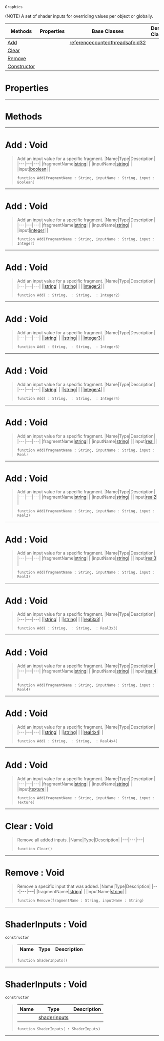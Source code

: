  `Graphics`

(NOTE) A set of shader inputs for overriding values per object or globally.

|Methods|Properties|Base Classes|Derived Classes|
|---|---|---|---|
|[Add](shaderinputs.md#add-void)| |[referencecountedthreadsafeid32](referencecountedthreadsafeid32.md)| |
|[Clear](shaderinputs.md#clear-void)| | | |
|[Remove](shaderinputs.md#remove-void)| | | |
|[Constructor](shaderinputs.md#shaderinputs-void)| | | |


 #  Properties


---  
 #  Methods


---  
 #  Add : Void

> Add an input value for a specific fragment.
> |Name|Type|Description|
> |---|---|---|
> |fragmentName|[string](../nada_base_types/string.md)| |
> |inputName|[string](../nada_base_types/string.md)| |
> |input|[boolean](../nada_base_types/boolean.md)| |
> ```TS:Nada
> function Add(fragmentName : String, inputName : String, input : Boolean)
> ``` 


---  
 #  Add : Void

> Add an input value for a specific fragment.
> |Name|Type|Description|
> |---|---|---|
> |fragmentName|[string](../nada_base_types/string.md)| |
> |inputName|[string](../nada_base_types/string.md)| |
> |input|[integer](../nada_base_types/integer.md)| |
> ```TS:Nada
> function Add(fragmentName : String, inputName : String, input : Integer)
> ``` 


---  
 #  Add : Void

> Add an input value for a specific fragment.
> |Name|Type|Description|
> |---|---|---|
> ||[string](../nada_base_types/string.md)| |
> ||[string](../nada_base_types/string.md)| |
> ||[integer2](../nada_base_types/integer2.md)| |
> ```TS:Nada
> function Add( : String,  : String,  : Integer2)
> ``` 


---  
 #  Add : Void

> Add an input value for a specific fragment.
> |Name|Type|Description|
> |---|---|---|
> ||[string](../nada_base_types/string.md)| |
> ||[string](../nada_base_types/string.md)| |
> ||[integer3](../nada_base_types/integer3.md)| |
> ```TS:Nada
> function Add( : String,  : String,  : Integer3)
> ``` 


---  
 #  Add : Void

> Add an input value for a specific fragment.
> |Name|Type|Description|
> |---|---|---|
> ||[string](../nada_base_types/string.md)| |
> ||[string](../nada_base_types/string.md)| |
> ||[integer4](../nada_base_types/integer4.md)| |
> ```TS:Nada
> function Add( : String,  : String,  : Integer4)
> ``` 


---  
 #  Add : Void

> Add an input value for a specific fragment.
> |Name|Type|Description|
> |---|---|---|
> |fragmentName|[string](../nada_base_types/string.md)| |
> |inputName|[string](../nada_base_types/string.md)| |
> |input|[real](../nada_base_types/real.md)| |
> ```TS:Nada
> function Add(fragmentName : String, inputName : String, input : Real)
> ``` 


---  
 #  Add : Void

> Add an input value for a specific fragment.
> |Name|Type|Description|
> |---|---|---|
> |fragmentName|[string](../nada_base_types/string.md)| |
> |inputName|[string](../nada_base_types/string.md)| |
> |input|[real2](../nada_base_types/real2.md)| |
> ```TS:Nada
> function Add(fragmentName : String, inputName : String, input : Real2)
> ``` 


---  
 #  Add : Void

> Add an input value for a specific fragment.
> |Name|Type|Description|
> |---|---|---|
> |fragmentName|[string](../nada_base_types/string.md)| |
> |inputName|[string](../nada_base_types/string.md)| |
> |input|[real3](../nada_base_types/real3.md)| |
> ```TS:Nada
> function Add(fragmentName : String, inputName : String, input : Real3)
> ``` 


---  
 #  Add : Void

> Add an input value for a specific fragment.
> |Name|Type|Description|
> |---|---|---|
> ||[string](../nada_base_types/string.md)| |
> ||[string](../nada_base_types/string.md)| |
> ||[real3x3](../nada_base_types/real3x3.md)| |
> ```TS:Nada
> function Add( : String,  : String,  : Real3x3)
> ``` 


---  
 #  Add : Void

> Add an input value for a specific fragment.
> |Name|Type|Description|
> |---|---|---|
> |fragmentName|[string](../nada_base_types/string.md)| |
> |inputName|[string](../nada_base_types/string.md)| |
> |input|[real4](../nada_base_types/real4.md)| |
> ```TS:Nada
> function Add(fragmentName : String, inputName : String, input : Real4)
> ``` 


---  
 #  Add : Void

> Add an input value for a specific fragment.
> |Name|Type|Description|
> |---|---|---|
> ||[string](../nada_base_types/string.md)| |
> ||[string](../nada_base_types/string.md)| |
> ||[real4x4](../nada_base_types/real4x4.md)| |
> ```TS:Nada
> function Add( : String,  : String,  : Real4x4)
> ``` 


---  
 #  Add : Void

> Add an input value for a specific fragment.
> |Name|Type|Description|
> |---|---|---|
> |fragmentName|[string](../nada_base_types/string.md)| |
> |inputName|[string](../nada_base_types/string.md)| |
> |input|[texture](texture.md)| |
> ```TS:Nada
> function Add(fragmentName : String, inputName : String, input : Texture)
> ``` 


---  
 #  Clear : Void

> Remove all added inputs.
> |Name|Type|Description|
> |---|---|---|
> ```TS:Nada
> function Clear()
> ``` 


---  
 #  Remove : Void

> Remove a specific input that was added.
> |Name|Type|Description|
> |---|---|---|
> |fragmentName|[string](../nada_base_types/string.md)| |
> |inputName|[string](../nada_base_types/string.md)| |
> ```TS:Nada
> function Remove(fragmentName : String, inputName : String)
> ``` 


---  
 #  ShaderInputs : Void

 `constructor`

> 
> |Name|Type|Description|
> |---|---|---|
> ```TS:Nada
> function ShaderInputs()
> ``` 


---  
 #  ShaderInputs : Void

 `constructor`

> 
> |Name|Type|Description|
> |---|---|---|
> ||[shaderinputs](shaderinputs.md)| |
> ```TS:Nada
> function ShaderInputs( : ShaderInputs)
> ``` 


---  
 

 